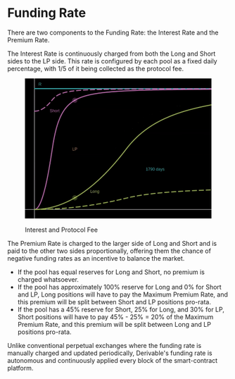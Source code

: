 # Funding Rate

There are two components to the Funding Rate: the Interest Rate and the Premium Rate.

The Interest Rate is continuously charged from both the Long and Short sides to the LP side. This rate is configured by each pool as a fixed daily percentage, with 1/5 of it being collected as the protocol fee.

<figure><img src="../.gitbook/assets/fee.gif" alt=""><figcaption><p>Interest and Protocol Fee</p></figcaption></figure>

The Premium Rate is charged to the larger side of Long and Short and is paid to the other two sides proportionally, offering them the chance of negative funding rates as an incentive to balance the market.

* If the pool has equal reserves for Long and Short, no premium is charged whatsoever.
* If the pool has approximately 100% reserve for Long and 0% for Short and LP, Long positions will have to pay the Maximum Premium Rate, and this premium will be split between Short and LP positions pro-rata.
* If the pool has a 45% reserve for Short, 25% for Long, and 30% for LP, Short positions will have to pay 45% - 25% = 20% of the Maximum Premium Rate, and this premium will be split between Long and LP positions pro-rata.

Unlike conventional perpetual exchanges where the funding rate is manually charged and updated periodically, Derivable's funding rate is autonomous and continuously applied every block of the smart-contract platform.

